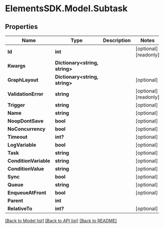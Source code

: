 # ElementsSDK.Model.Subtask

## Properties

Name | Type | Description | Notes
------------ | ------------- | ------------- | -------------
**Id** | **int** |  | [optional] [readonly] 
**Kwargs** | **Dictionary&lt;string, string&gt;** |  | 
**GraphLayout** | **Dictionary&lt;string, string&gt;** |  | [optional] 
**ValidationError** | **string** |  | [optional] [readonly] 
**Trigger** | **string** |  | [optional] 
**Name** | **string** |  | [optional] 
**NoopDontSave** | **bool** |  | [optional] 
**NoConcurrency** | **bool** |  | [optional] 
**Timeout** | **int?** |  | [optional] 
**LogVariable** | **bool** |  | [optional] 
**Task** | **string** |  | [optional] 
**ConditionVariable** | **string** |  | [optional] 
**ConditionValue** | **string** |  | [optional] 
**Sync** | **bool** |  | [optional] 
**Queue** | **string** |  | [optional] 
**EnqueueAtFront** | **bool** |  | [optional] 
**Parent** | **int** |  | 
**RelativeTo** | **int?** |  | [optional] 

[[Back to Model list]](../#documentation-for-models) [[Back to API list]](../#documentation-for-api-endpoints) [[Back to README]](../)


